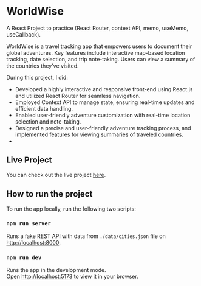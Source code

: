 # WorldWise

A React Project to practice (React Router, context API, memo, useMemo, useCallback).

WorldWise is a travel tracking app that empowers users to document their global adventures. Key features include interactive map-based location tracking, date selection, and trip note-taking. Users can view a summary of the countries they've visited.

During this project, I did:
- Developed a highly interactive and responsive front-end using React.js and utilized React Router for seamless navigation.
- Employed Context API to manage state, ensuring real-time updates and efficient data handling.
- Enabled user-friendly adventure customization with real-time location selection and note-taking.
- Designed a precise and user-friendly adventure tracking process, and implemented features for viewing summaries of traveled countries.
- 
## Live Project

You can check out the live project [here](https://worldwise-mostafa.vercel.app/).

## How to run the project

To run the app locally, run the following two scripts:

### `npm run server`

Runs a fake REST API with data from `./data/cities.json` file on [http://localhost:8000](http://localhost:8000/).

### `npm run dev`

Runs the app in the development mode.\
Open [http://localhost:5173](http://localhost:5173) to view it in your browser.
